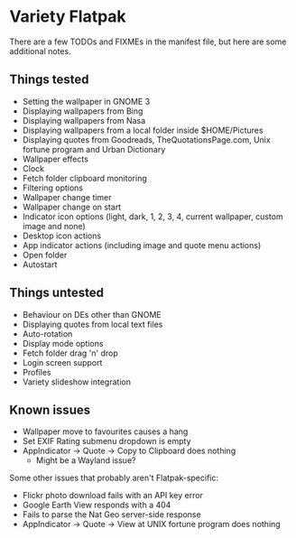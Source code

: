 # Variety Flatpak

There are a few TODOs and FIXMEs in the manifest file, but here are some additional notes.

## Things tested

- Setting the wallpaper in GNOME 3
- Displaying wallpapers from Bing
- Displaying wallpapers from Nasa
- Displaying wallpapers from a local folder inside $HOME/Pictures
- Displaying quotes from Goodreads, TheQuotationsPage.com, Unix fortune program and Urban Dictionary
- Wallpaper effects
- Clock
- Fetch folder clipboard monitoring
- Filtering options
- Wallpaper change timer
- Wallpaper change on start
- Indicator icon options (light, dark, 1, 2, 3, 4, current wallpaper, custom image and none)
- Desktop icon actions
- App indicator actions (including image and quote menu actions)
- Open folder
- Autostart

## Things untested

- Behaviour on DEs other than GNOME
- Displaying quotes from local text files
- Auto-rotation
- Display mode options
- Fetch folder drag 'n' drop
- Login screen support
- Profiles
- Variety slideshow integration

## Known issues

- Wallpaper move to favourites causes a hang
- Set EXIF Rating submenu dropdown is empty
- AppIndicator -> Quote -> Copy to Clipboard does nothing
    - Might be a Wayland issue?

Some other issues that probably aren't Flatpak-specific:

- Flickr photo download fails with an API key error
- Google Earth View responds with a 404
- Fails to parse the Nat Geo server-side response
- AppIndicator -> Quote -> View at UNIX fortune program does nothing
